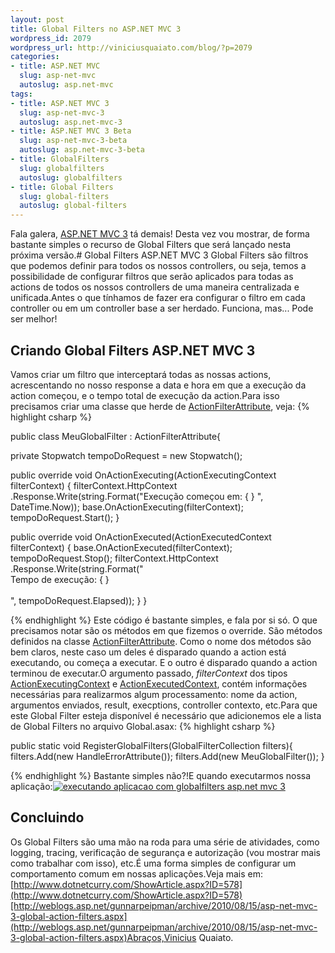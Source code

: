 ```yaml
--- 
layout: post
title: Global Filters no ASP.NET MVC 3
wordpress_id: 2079
wordpress_url: http://viniciusquaiato.com/blog/?p=2079
categories: 
- title: ASP.NET MVC
  slug: asp-net-mvc
  autoslug: asp.net-mvc
tags: 
- title: ASP.NET MVC 3
  slug: asp-net-mvc-3
  autoslug: asp.net-mvc-3
- title: ASP.NET MVC 3 Beta
  slug: asp-net-mvc-3-beta
  autoslug: asp.net-mvc-3-beta
- title: GlobalFilters
  slug: globalfilters
  autoslug: globalfilters
- title: Global Filters
  slug: global-filters
  autoslug: global-filters
---
```

Fala galera, [ASP.NET MVC 3](http://viniciusquaiato.com/blog/asp-net-mvc-3/) tá demais! Desta vez vou mostrar, de forma bastante simples o recurso de Global Filters que será lançado nesta próxima versão.# Global Filters ASP.NET MVC 3
Global Filters são filtros que podemos definir para todos os nossos controllers, ou seja, temos a possibilidade de configurar filtros que serão aplicados para todas as actions de todos os nossos controllers de uma maneira centralizada e unificada.Antes o que tínhamos de fazer era configurar o filtro em cada controller ou em um controller base a ser herdado. Funciona, mas... Pode ser melhor!

## Criando Global Filters ASP.NET MVC 3
Vamos criar um filtro que interceptará todas as nossas actions, acrescentando no nosso response a data e hora em que a execução da action começou, e o tempo total de execução da action.Para isso precisamos criar uma classe que herde de [ActionFilterAttribute](http://msdn.microsoft.com/en-us/library/system.web.mvc.actionfilterattribute.aspx), veja:
{% highlight csharp %}

public class MeuGlobalFilter : ActionFilterAttribute{    

private Stopwatch tempoDoRequest = new Stopwatch();
    
public override void OnActionExecuting(ActionExecutingContext filterContext)    {        filterContext.HttpContext            .Response.Write(string.Format("Execução começou em: {
}
", DateTime.Now));
    base.OnActionExecuting(filterContext);
    tempoDoRequest.Start();
    }
    
public override void OnActionExecuted(ActionExecutedContext filterContext)    {        base.OnActionExecuted(filterContext);
    tempoDoRequest.Stop();
    filterContext.HttpContext            .Response.Write(string.Format("<br />Tempo de execução: {
}
<br /><br />", tempoDoRequest.Elapsed));
    }
}

{% endhighlight %}
Este código é bastante simples, e fala por si só. O que precisamos notar são os métodos em que fizemos o override. São métodos definidos na classe [ActionFilterAttribute](http://msdn.microsoft.com/en-us/library/system.web.mvc.actionfilterattribute.aspx). Como o nome dos métodos são bem claros, neste caso um deles é disparado quando a action está executando, ou começa a executar. E o outro é disparado quando a action terminou de executar.O argumento passado, _filterContext_ dos tipos [ActionExecutingContext](http://msdn.microsoft.com/en-us/library/dd505190(v=VS.90).aspx) e [ActionExecutedContext](http://msdn.microsoft.com/en-us/library/system.web.mvc.actionexecutedcontext.aspx), contém informações necessárias para realizarmos algum processamento: nome da action, argumentos enviados, result, execptions, controller contexto, etc.Para que este Global Filter esteja disponível é necessário que adicionemos ele a lista de Global Filters no arquivo Global.asax:
{% highlight csharp %}

public 
static void RegisterGlobalFilters(GlobalFilterCollection filters){    filters.Add(new HandleErrorAttribute());
    filters.Add(new MeuGlobalFilter());
    }



{% endhighlight %}
Bastante simples não?!E quando executarmos nossa aplicação:[![executando aplicacao com globalfilters asp.net mvc 3](http://viniciusquaiato.com/images_posts/executando-aplicacao-com-globalfilters-300x181.png "executando aplicacao com globalfilters asp.net mvc 3")](http://viniciusquaiato.com/images_posts/executando-aplicacao-com-globalfilters.png)



## Concluindo
Os Global Filters são uma mão na roda para uma série de atividades, como logging, tracing, verificação de segurança e autorização (vou mostrar mais como trabalhar com isso), etc.É uma forma simples de configurar um comportamento comum em nossas aplicações.Veja mais em: [http://www.dotnetcurry.com/ShowArticle.aspx?ID=578](http://www.dotnetcurry.com/ShowArticle.aspx?ID=578)[http://weblogs.asp.net/gunnarpeipman/archive/2010/08/15/asp-net-mvc-3-global-action-filters.aspx](http://weblogs.asp.net/gunnarpeipman/archive/2010/08/15/asp-net-mvc-3-global-action-filters.aspx)Abraços,Vinicius Quaiato.
